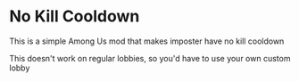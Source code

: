 # No Kill Cooldown

This is a simple Among Us mod that makes imposter have no kill cooldown

This doesn't work on regular lobbies, so you'd have to use your own custom lobby
